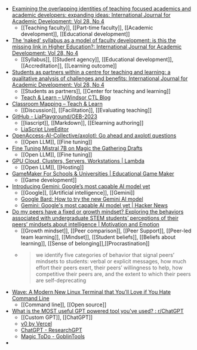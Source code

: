 - [Examining the overlapping identities of teaching focused academics and academic developers: expanding ideas: International Journal for Academic Development: Vol 28, No 4](https://www.tandfonline.com/doi/abs/10.1080/1360144X.2022.2082436)
	- [[Teaching faculty]], [[Part-time faculty]], [[Academic development]], [[Educational development]]
- [The ‘naked’ syllabus as a model of faculty development: is this the missing link in Higher Education?: International Journal for Academic Development: Vol 28, No 4](https://www.tandfonline.com/doi/abs/10.1080/1360144X.2022.2025814)
	- [[Syllabus]], [[Student agency]], [[Educational development]], [[Accreditation]], [[Learning outcome]]
- [Students as partners within a centre for teaching and learning: a qualitative analysis of challenges and benefits: International Journal for Academic Development: Vol 28, No 4](https://www.tandfonline.com/doi/abs/10.1080/1360144X.2021.1964970)
	- [[Students as partners]], [[Center for teaching and learning]]
	- [Teach & Learn – UWindsor CTL Blog](https://teach-learn.ca/)
- [Classroom Mapping – Teach & Learn](https://teach-learn.ca/2023/10/23/classroom-mapping/)
	- [[Discussion]], [[Facilitation]], [[Evaluating teaching]]
- [GitHub - LiaPlayground/OEB-2023](https://github.com/LiaPlayground/OEB-2023)
	- [[liascript]], [[Markdown]], [[Elearning authoring]]
	- [LiaScript LiveEditor](https://liascript.github.io/LiveEditor/)
- [OpenAccess-AI-Collective/axolotl: Go ahead and axolotl questions](https://github.com/OpenAccess-AI-Collective/axolotl)
	- [[Open LLM]], [[Fine tuning]]
- [Fine Tuning Mistral 7B on Magic the Gathering Drafts](https://generallyintelligent.substack.com/p/fine-tuning-mistral-7b-on-magic-the)
	- [[Open LLM]], [[Fine tuning]]
- [GPU Cloud, Clusters, Servers, Workstations | Lambda](https://lambdalabs.com/)
	- [[Open LLM]], [[Hosting]]
- [GameMaker For Schools & Universities | Educational Game Maker](https://gamemaker.io/en/education)
	- [[Game development]]
- [Introducing Gemini: Google’s most capable AI model yet](https://blog.google/technology/ai/google-gemini-ai/#performance)
	- [[Google]], [[Artificial intelligence]], [[Gemini]]
	- [Google Bard: How to try the new Gemini AI model](https://blog.google/products/bard/google-bard-try-gemini-ai/)
	- [Gemini: Google's most capable AI model yet | Hacker News](https://news.ycombinator.com/item?id=38544746)
- [Do my peers have a fixed or growth mindset? Exploring the behaviors associated with undergraduate STEM students’ perceptions of their peers’ mindsets about intelligence | Motivation and Emotion](https://link.springer.com/article/10.1007/s11031-023-10049-8)
	- [[Growth mindset]], [[Peer comparison]], [[Peer Support]], [[Peer-led team learning]], [[Mindset]], [[Student beliefs]], [[Beliefs about learning]], [[Sense of belonging]],[[Procrastination]]
	- >we identify five categories of behavior that signal peers’ mindsets to students: verbal or explicit messages, how much effort their peers exert, their peers’ willingness to help, how competitive their peers are, and the extent to which their peers are self-deprecating
- [Wave: A Modern New Linux Terminal that You'll Love if You Hate Command Line](https://news.itsfoss.com/wave-terminal/)
	- [[Command line]], [[Open source]]
- [What is the MOST useful GPT powered tool you've used? : r/ChatGPT](https://www.reddit.com/r/ChatGPT/comments/18c0swn/what_is_the_most_useful_gpt_powered_tool_youve/)
	- [[Custom GPT]], [[ChatGPT]]
	- [v0 by Vercel](https://v0.dev/)
	- [ChatGPT - ResearchGPT](https://chat.openai.com/g/g-bo0FiWLY7-researchgpt)
	- [Magic ToDo - GoblinTools](https://goblin.tools/)
-